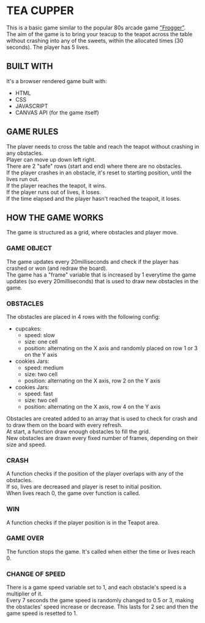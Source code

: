 # TEA CUPPER
This is a basic game similar to the popular 80s arcade game ["Frogger"](https://en.wikipedia.org/wiki/Frogger).  
The aim of the game is to bring your teacup to the teapot across the table without crashing into any of the sweets, within the allocated times (30 seconds). The player has 5 lives.

## BUILT WITH
It's a browser rendered game built with:
- HTML
- CSS
- JAVASCRIPT
- CANVAS API (for the game itself)

## GAME RULES
The plaver needs to cross the table and reach the teapot without crashing in any obstacles.  
Player can move up down left right.  
There are 2 "safe" rows (start and end) where there are no obstacles.  
If the player crashes in an obstacle, it's reset to starting position, until the lives run out.  
If the player reaches the teapot, it wins.  
If the player runs out of lives, it loses.  
If the time elapsed and the player hasn't reached the teapoit, it loses.  

## HOW THE GAME WORKS
The game is structured as a grid, where obstacles and player move.

### GAME OBJECT
The game updates every 20milliseconds and check if the player has crashed or won (and redraw the board).  
The game has a "frame" variable that is increased by 1 everytime the game updates (so every 20milliseconds) that is used to draw new obstacles in the game.

### OBSTACLES

The obstacles are placed in 4 rows with the following config:
- cupcakes:
    - speed: slow
    - size: one cell
    - position: alternating on the X axis and randomly placed on row 1 or 3 on the Y axis
- cookies Jars:
    - speed: medium
    - size: two cell
    - position: alternating on the X axis, row 2 on the Y axis
- cookies Jars:
    - speed: fast
    - size: two cell
    - position: alternating on the X axis, row 4 on the Y axis

Obstacles are created added to an array that is used to check for crash and to draw them on the board with every refresh.  
At start, a function draw enough obstacles to fill the grid.  
New obstacles are drawn every fixed number of frames, depending on their size and speed.  

### CRASH
A function checks if the position of the player overlaps with any of the obstacles.  
If so, lives are decreased and player is reset to initial position.  
When lives reach 0, the game over function is called.  

### WIN
A function checks if the player position is in the Teapot area.

### GAME OVER
The function stops the game. It's called when either the time or lives reach 0.

### CHANGE OF SPEED
There is a game speed variable set to 1, and each obstacle's speed is a multiplier of it.  
Every 7 seconds the game speed is randomly changed to 0.5 or 3, making the obstacles' speed increase or decrease. This lasts for 2 sec and then the game speed is resetted to 1.







